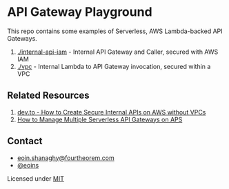# API Gateway Playground

This repo contains some examples of Serverless, AWS Lambda-backed API Gateways.

1. [./internal-api-iam](./internal-api-iam) - Internal API Gateway and Caller, secured with AWS IAM
2. [./vpc](./vpc) - Internal Lambda to API Gateway invocation, secured within a VPC

## Related Resources

1. [dev.to - How to Create Secure Internal APIs on AWS without VPCs](https://dev.to/eoinsha/how-to-create-secure-internal-apis-on-aws-without-vpcs-5e08)
2. [How to Manage Multiple Serverless API Gateways on APS](https://www.fourtheorem.com/blog/multi-api-gateway)

## Contact

* [eoin.shanaghy@fourtheorem.com](mailto:eoin.shanaghy@fourtheorem.com)
* [@eoins](https://twitter.com/eoins)

Licensed under [MIT](./LICENSE)

